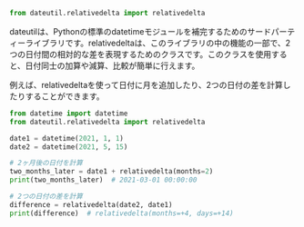 ```python
from dateutil.relativedelta import relativedelta
```
dateutilは、Pythonの標準のdatetimeモジュールを補完するためのサードパーティーライブラリです。relativedeltaは、このライブラリの中の機能の一部で、2つの日付間の相対的な差を表現するためのクラスです。このクラスを使用すると、日付同士の加算や減算、比較が簡単に行えます。

例えば、relativedeltaを使って日付に月を追加したり、2つの日付の差を計算したりすることができます。

```python
from datetime import datetime
from dateutil.relativedelta import relativedelta

date1 = datetime(2021, 1, 1)
date2 = datetime(2021, 5, 15)

# 2ヶ月後の日付を計算
two_months_later = date1 + relativedelta(months=2)
print(two_months_later)  # 2021-03-01 00:00:00

# 2つの日付の差を計算
difference = relativedelta(date2, date1)
print(difference)  # relativedelta(months=+4, days=+14)

```
